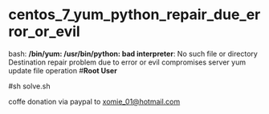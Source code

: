 # centos_7_yum_python_repair_due_error_or_evil
bash: **/bin/yum: /usr/bin/python: bad interpreter**: No such file or directory Destination repair problem due to error or evil compromises server yum update file operation
#**Root User**

#sh solve.sh

coffe donation via paypal to xomie_01@hotmail.com

